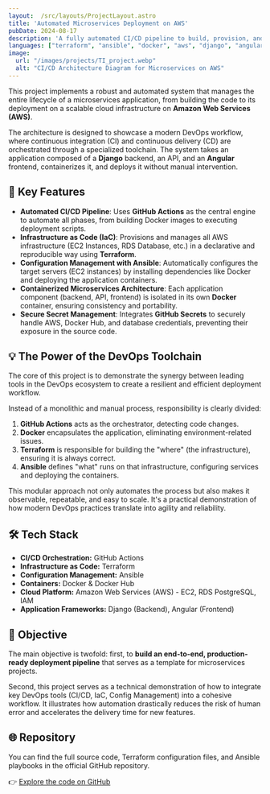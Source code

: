 ```yaml
---
layout:  /src/layouts/ProjectLayout.astro
title: 'Automated Microservices Deployment on AWS'
pubDate: 2024-08-17
description: 'A fully automated CI/CD pipeline to build, provision, and deploy a microservices architecture on AWS.'
languages: ["terraform", "ansible", "docker", "aws", "django", "angular"]
image:
  url: "/images/projects/TI_project.webp"
  alt: "CI/CD Architecture Diagram for Microservices on AWS"
---
```


This project implements a robust and automated system that manages the entire lifecycle of a microservices application, from building the code to its deployment on a scalable cloud infrastructure on **Amazon Web Services (AWS)**.

The architecture is designed to showcase a modern DevOps workflow, where continuous integration (CI) and continuous delivery (CD) are orchestrated through a specialized toolchain. The system takes an application composed of a **Django** backend, an API, and an **Angular** frontend, containerizes it, and deploys it without manual intervention.

## 🧩 Key Features

-   **Automated CI/CD Pipeline**: Uses **GitHub Actions** as the central engine to automate all phases, from building Docker images to executing deployment scripts.
-   **Infrastructure as Code (IaC)**: Provisions and manages all AWS infrastructure (EC2 Instances, RDS Database, etc.) in a declarative and reproducible way using **Terraform**.
-   **Configuration Management with Ansible**: Automatically configures the target servers (EC2 instances) by installing dependencies like Docker and deploying the application containers.
-   **Containerized Microservices Architecture**: Each application component (backend, API, frontend) is isolated in its own **Docker** container, ensuring consistency and portability.
-   **Secure Secret Management**: Integrates **GitHub Secrets** to securely handle AWS, Docker Hub, and database credentials, preventing their exposure in the source code.

## 💡 The Power of the DevOps Toolchain

The core of this project is to demonstrate the synergy between leading tools in the DevOps ecosystem to create a resilient and efficient deployment workflow.

Instead of a monolithic and manual process, responsibility is clearly divided:

1.  **GitHub Actions** acts as the orchestrator, detecting code changes.
2.  **Docker** encapsulates the application, eliminating environment-related issues.
3.  **Terraform** is responsible for building the "where" (the infrastructure), ensuring it is always correct.
4.  **Ansible** defines "what" runs on that infrastructure, configuring services and deploying the containers.

This modular approach not only automates the process but also makes it observable, repeatable, and easy to scale. It's a practical demonstration of how modern DevOps practices translate into agility and reliability.

## 🛠️ Tech Stack
-   **CI/CD Orchestration:** GitHub Actions
-   **Infrastructure as Code:** Terraform
-   **Configuration Management:** Ansible
-   **Containers:** Docker & Docker Hub
-   **Cloud Platform:** Amazon Web Services (AWS) - EC2, RDS PostgreSQL, IAM
-   **Application Frameworks:** Django (Backend), Angular (Frontend)

## 🎯 Objective

The main objective is twofold: first, to **build an end-to-end, production-ready deployment pipeline** that serves as a template for microservices projects.

Second, this project serves as a technical demonstration of how to integrate key DevOps tools (CI/CD, IaC, Config Management) into a cohesive workflow. It illustrates how automation drastically reduces the risk of human error and accelerates the delivery time for new features.

## 🌐 Repository

You can find the full source code, Terraform configuration files, and Ansible playbooks in the official GitHub repository.

👉 [Explore the code on GitHub](https://github.com/carlosDAC2020/TI_proyect)